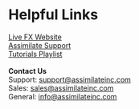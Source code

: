 # Helpful Links

[Live FX Website](https://www.assimilateinc.com/products/livefx/)\
[Assimilate Support](https://www.assimilatesupport.com/)\
[Tutorials Playlist](https://www.youtube.com/playlist?list=PLMHM5FmtrBBOXhjMfaLV7y58fEYSEkDxp)\
\
**Contact Us**\
Support: [support@assimilateinc.com](https://mail.google.com/mail/?view=cm\&fs=1\&tf=1\&to=support@assimilateinc.com)\
Sales: [sales@assimilateinc.com](https://mail.google.com/mail/?view=cm\&fs=1\&tf=1\&to=sales@assimilateinc.com)\
General: [info@assimilateinc.com](https://mail.google.com/mail/?view=cm\&fs=1\&tf=1\&to=info@assimilateinc.com)
